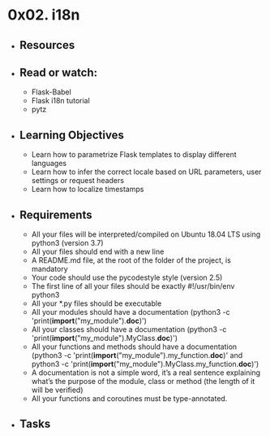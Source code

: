 # 0x02. i18n

* ## Resources
* ## Read or watch:

	* Flask-Babel
    * Flask i18n tutorial
    * pytz

* ## Learning Objectives

    * Learn how to parametrize Flask templates to display different languages
    * Learn how to infer the correct locale based on URL parameters, user settings or request headers
    * Learn how to localize timestamps

* ## Requirements

    * All your files will be interpreted/compiled on Ubuntu 18.04 LTS using python3 (version 3.7)
    * All your files should end with a new line
    * A README.md file, at the root of the folder of the project, is mandatory
    * Your code should use the pycodestyle style (version 2.5)
    * The first line of all your files should be exactly #!/usr/bin/env python3
    * All your *.py files should be executable
    * All your modules should have a documentation (python3 -c 'print(__import__("my_module").__doc__)')
    * All your classes should have a documentation (python3 -c 'print(__import__("my_module").MyClass.__doc__)')
    * All your functions and methods should have a documentation (python3 -c 'print(__import__("my_module").my_function.__doc__)' and python3 -c 'print(__import__("my_module").MyClass.my_function.__doc__)')
    * A documentation is not a simple word, it’s a real sentence explaining what’s the purpose of the module, class or method (the length of it will be verified)
    * All your functions and coroutines must be type-annotated.

* ## Tasks